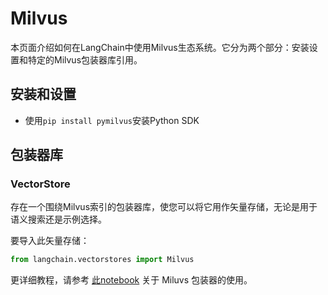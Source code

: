 # Milvus


本页面介绍如何在LangChain中使用Milvus生态系统。它分为两个部分：安装设置和特定的Milvus包装器库引用。

## 安装和设置
- 使用`pip install pymilvus`安装Python SDK

## 包装器库

### VectorStore

存在一个围绕Milvus索引的包装器库，使您可以将它用作矢量存储，无论是用于语义搜索还是示例选择。

要导入此矢量存储：
```python
from langchain.vectorstores import Milvus
```
更详细教程，请参考 [此notebook](../modules/indexes/vectorstores/examples/milvus.ipynb) 关于 Miluvs 包装器的使用。